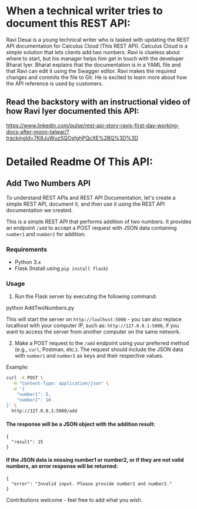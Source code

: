 # When a technical writer tries to document this REST API:

Ravi Desai is a young technical writer who is tasked with updating the REST API documentation for Calculus Cloud (This REST API). Calculus Cloud is a simple solution that lets clients add two numbers. Ravi is clueless about where to start, but his manager helps him get in touch with the developer Bharat Iyer. Bharat explains that the documentation is in a YAML file and that Ravi can edit it using the Swagger editor. Ravi makes the required changes and commits the file to Git. He is excited to learn more about how the API reference is used by customers. 

## Read the backstory with an instructional video of how Ravi Iyer documented this API:

https://www.linkedin.com/pulse/rest-api-story-ravis-first-day-working-docs-after-moon-talwar/?trackingId=7K8JuWuzSQOsfghPQcXE%2BQ%3D%3D

# Detailed Readme Of This API:

## Add Two Numbers API

To understand REST APIs and REST API Documentation, let's create a simple REST API, document it, and then use it using the REST API documentation we created. 


This is a simple REST API that performs addition of two numbers. It provides an endpoint `/add` to accept a POST request with JSON data containing `number1` and `number2` for addition.

### Requirements

- Python 3.x
- Flask (Install using `pip install flask`)


### Usage

1. Run the Flask server by executing the following command:

python AddTwoNumbers.py

This will start the server on `http://loalhost:5000`  - you can also replace localhost with your computer IP, such as: `http://127.0.0.1:5000`, if you want to access the server from another computer on the same network.

2. Make a POST request to the `/add` endpoint using your preferred method (e.g., `curl`, Postman, etc.). The request should include the JSON data with `number1` and `number2` as keys and their respective values.

Example:

```bash
curl -X POST \
  -H "Content-Type: application/json" \
  -d '{
    "number1": 5,
    "number2": 10
}' \
  http://127.0.0.1:5000/add
```

#### The response will be a JSON object with the addition result:

```
{
  "result": 15
}
```

#### If the JSON data is missing number1 or number2, or if they are not valid numbers, an error response will be returned:

```
{
  "error": "Invalid input. Please provide number1 and number2."
}
```

Contributions welcome - feel free to add what you wish.
